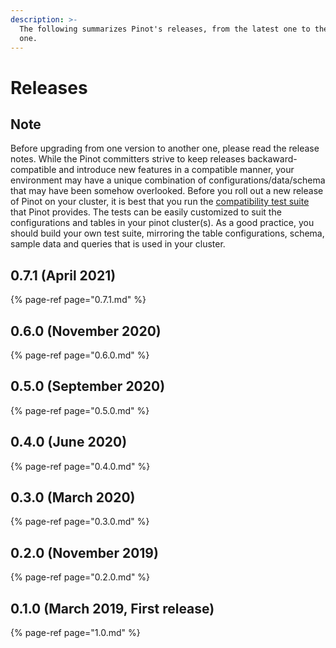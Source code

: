```yaml
---
description: >-
  The following summarizes Pinot's releases, from the latest one to the earliest
  one.
---
```


# Releases

## Note

Before upgrading from one version to another one, please read the release notes. While the Pinot committers strive to
keep releases backaward-compatible and introduce new features in a compatible manner, your environment
may have a unique combination of configurations/data/schema that may have been somehow overlooked. Before you roll out a
new release of Pinot on your cluster, it is best that you run
the [compatibility test suite](../../operators/operating-pinot/upgrading-pinot-cluster.md) that Pinot provides. The 
tests can be easily customized to suit the configurations and tables in your pinot cluster(s).
As a good practice, you should build your own test suite, mirroring the table configurations, schema, sample data
and queries that is used in your cluster.

## 0.7.1 \(April 2021\)

{% page-ref page="0.7.1.md" %}

## 0.6.0 \(November 2020\)

{% page-ref page="0.6.0.md" %}

## 0.5.0 \(September 2020\)

{% page-ref page="0.5.0.md" %}

## 0.4.0 \(June 2020\)

{% page-ref page="0.4.0.md" %}

## 0.3.0 \(March 2020\)

{% page-ref page="0.3.0.md" %}

## 0.2.0 \(November 2019\)

{% page-ref page="0.2.0.md" %}

## 0.1.0 \(March 2019, First release\)

{% page-ref page="1.0.md" %}



